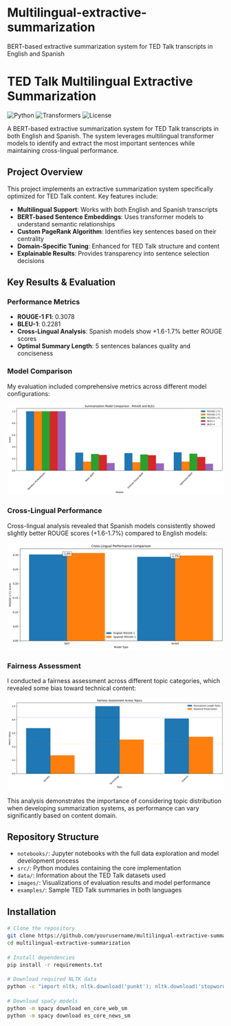 # Multilingual-extractive-summarization
BERT-based extractive summarization system for TED Talk transcripts in English and Spanish

# TED Talk Multilingual Extractive Summarization

![Python](https://img.shields.io/badge/Python-3.8+-blue.svg)
![Transformers](https://img.shields.io/badge/Transformers-4.0+-green.svg)
![License](https://img.shields.io/badge/License-MIT-yellow.svg)

A BERT-based extractive summarization system for TED Talk transcripts in both English and Spanish. The system leverages multilingual transformer models to identify and extract the most important sentences while maintaining cross-lingual performance.

## Project Overview

This project implements an extractive summarization system specifically optimized for TED Talk content. Key features include:

- **Multilingual Support**: Works with both English and Spanish transcripts
- **BERT-based Sentence Embeddings**: Uses transformer models to understand semantic relationships
- **Custom PageRank Algorithm**: Identifies key sentences based on their centrality
- **Domain-Specific Tuning**: Enhanced for TED Talk structure and content
- **Explainable Results**: Provides transparency into sentence selection decisions

## Key Results & Evaluation

### Performance Metrics
- **ROUGE-1 F1**: 0.3078
- **BLEU-1**: 0.2281
- **Cross-Lingual Analysis**: Spanish models show +1.6-1.7% better ROUGE scores
- **Optimal Summary Length**: 5 sentences balances quality and conciseness

### Model Comparison
My evaluation included comprehensive metrics across different model configurations:

![Model Comparison](images/output_25_1.png)

### Cross-Lingual Performance
Cross-lingual analysis revealed that Spanish models consistently showed slightly better ROUGE scores (+1.6-1.7%) compared to English models:

![Cross-Lingual Performance](images/output_18_1.png)

### Fairness Assessment
I conducted a fairness assessment across different topic categories, which revealed some bias toward technical content:

![Fairness Assessment](images/output_19_1.png)

This analysis demonstrates the importance of considering topic distribution when developing summarization systems, as performance can vary significantly based on content domain.

## Repository Structure

- `notebooks/`: Jupyter notebooks with the full data exploration and model development process
- `src/`: Python modules containing the core implementation
- `data/`: Information about the TED Talk datasets used
- `images/`: Visualizations of evaluation results and model performance
- `examples/`: Sample TED Talk summaries in both languages

## Installation

```bash
# Clone the repository
git clone https://github.com/yourusername/multilingual-extractive-summarization.git
cd multilingual-extractive-summarization

# Install dependencies
pip install -r requirements.txt

# Download required NLTK data
python -c "import nltk; nltk.download('punkt'); nltk.download('stopwords'); nltk.download('wordnet')"

# Download spaCy models
python -m spacy download en_core_web_sm
python -m spacy download es_core_news_sm

